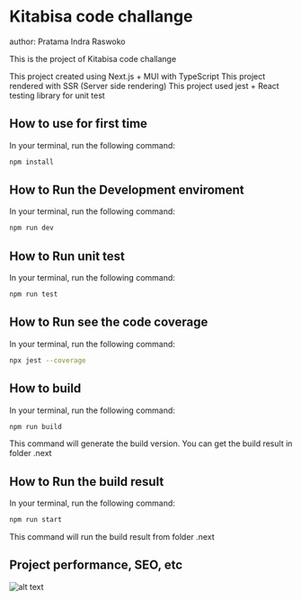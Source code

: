 # Kitabisa code challange
author: Pratama Indra Raswoko

This is the project of Kitabisa code challange

This project created using Next.js + MUI with TypeScript
This project rendered with SSR (Server side rendering)
This project used jest + React testing library for unit test

## How to use for first time

In your terminal, run the following command:

```bash
npm install
```

## How to Run the Development enviroment

In your terminal, run the following command:

```bash
npm run dev
```

## How to Run unit test

In your terminal, run the following command:

```bash
npm run test
```

## How to Run see the code coverage

In your terminal, run the following command:

```bash
npx jest --coverage
```

## How to build

In your terminal, run the following command:

```bash
npm run build
```
This command will generate the build version. You can get the build result in folder .next

## How to Run the build result

In your terminal, run the following command:

```bash
npm run start
```
This command will run the build result from folder .next

## Project performance, SEO, etc

![alt text](https://github.com/[username]/[reponame]/blob/[branch]/public/performance.png?raw=true)